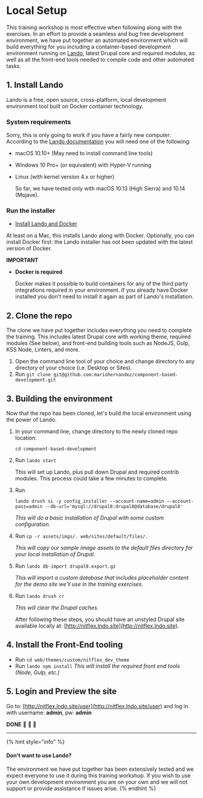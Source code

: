 # Local Setup

This training workshop is most effective when following along with the exercises. In an effort to provide a seamless and bug free development environment, we have put together an automated environment which will build everything for you including a container-based development environment running on [Lando](https://docs.devwithlando.io/), latest Drupal core and required modules, as well as all the front-end tools needed to compile code and other automated tasks.

## 1. Install Lando

Lando is a free, open source, cross-platform, local development environment tool built on Docker container technology.

### System requirements

Sorry, this is only going to work if you have a fairly new computer. According to the [Lando documentation](https://docs.devwithlando.io/installation/system-requirements.html#operating-system) you will need one of the following:

* macOS 10.10+ \(May need to install command line tools\)
* Windows 10 Pro+ \(or equivalent\) with Hyper-V running
* Linux \(with kernel version 4.x or higher\)

  So far, we have tested only with macOS 10.13 \(High Sierra\) and 10.14 \(Mojave\).

### Run the installer

* [Install Lando and Docker](https://docs.devwithlando.io/installation/installing.html)

At least on a Mac, this installs Lando along with Docker. Optionally, you can install Docker first: the Lando installer has not been updated with the latest version of Docker.

**IMPORTANT**

* **Docker is required**

  Docker makes it possible to build containers for any of the third party integrations required in your environment.  If you already have Docker installed you don't need to install it again as part of Lando's installation.

## 2. Clone the repo

The clone we have put together includes everything you need to complete the training. This includes latest Drupal core with working theme, required modules \(See below\), and front-end building tools such as NodeJS, Gulp, KSS Node, Linters, and more.

1. Open the command line tool of your choice and change directory to any directory of your choice \(i.e. Desktop or Sites\).
2. Run `git clone git@github.com:mariohernandez/component-based-development.git`

## 3. Building the environment

Now that the repo has been cloned, let's build the local environment using the power of Lando.

1. In your command line, change directory to the newly cloned repo location:

   `cd component-based-development`

2. Run `lando start`

   This will set up Lando, plus pull down Drupal and required contrib modules. This process could take a few minutes to complete.

3. Run

   `lando drush si -y config_installer --account-name=admin --account-pass=admin --db-url='mysql://drupal8:drupal8@database/drupal8'`

   _This will do a basic installation of Drupal with some custom configuration._

4. Run `cp -r assets/imgs/. web/sites/default/files/.`

   _This will copy our sample image assets to the default files directory for your local installation of Drupal._

5. Run `lando db-import drupal8.export.gz`

   _This will import a custom database that includes placeholder content for the demo site we'll use in the training exercises._

6. Run `lando drush cr`

   _This will clear the Drupal caches._

   After following these steps, you should have an unstyled Drupal site available locally at: [http://nitflex.lndo.site](http://nitflex.lndo.site).

## 4. Install the Front-End tooling

* Run `cd web/themes/custom/nitflex_dev_theme`
* Run `lando npm install` _This will install the required front end tools \(Node, Gulp, etc.\)_

## 5. Login and Preview the site

Go to: [http://nitflex.lndo.site/user](http://nitflex.lndo.site/user) and log in with username: **admin**, pw: **admin**

**DONE** 🙌 👏 🍺

---
{% hint style="info" %}
#### Don't want to use Lando?

The environment we have put together has been extensively tested and we expect everyone to use it during this training workshop.  If you wish to use your own development environment you are on your own and we will not support or provide assistance if issues arise.
{% endhint %}
